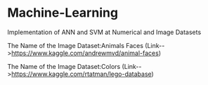 # Machine-Learning
Implementation of ANN and SVM at Numerical and Image Datasets


The Name of the Image Dataset:Animals Faces
(Link-->https://www.kaggle.com/andrewmvd/animal-faces)

The Name of the Image Dataset:Colors
(Link-->https://www.kaggle.com/rtatman/lego-database)
